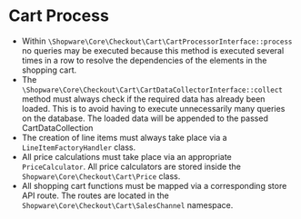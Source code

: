# Cart Process

* Within `\Shopware\Core\Checkout\Cart\CartProcessorInterface::process` no queries may be executed because this method is executed several times in a row to resolve the dependencies of the elements in the shopping cart.
* The `\Shopware\Core\Checkout\Cart\CartDataCollectorInterface::collect` method must always check if the required data has already been loaded. This is to avoid having to execute unnecessarily many queries on the database. The loaded data will be appended to the passed CartDataCollection
* The creation of line items must always take place via a `LineItemFactoryHandler` class.
* All price calculations must take place via an appropriate `PriceCalculator`. All price calculators are stored inside the `Shopware\Core\Checkout\Cart\Price` class.
* All shopping cart functions must be mapped via a corresponding store API route. The routes are located in the `Shopware\Core\Checkout\Cart\SalesChannel` namespace.
